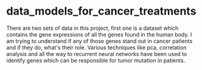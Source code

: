 # data_models_for_cancer_treatments

There are two sets of data in this project, first one is a dataset which contains the gene expressions of all the genes found in the human body.
I am trying to understand if any of those genes stand out in cancer patients and if they do, what's their role.
Various techniques like pca, correlation analysis and all the way to recurrent neural networks have been used to identify genes which can be responsible for tumor mutation in patients.

